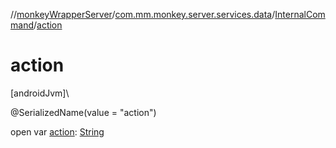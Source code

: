 //[monkeyWrapperServer](../../../index.md)/[com.mm.monkey.server.services.data](../index.md)/[InternalCommand](index.md)/[action](action.md)

# action

[androidJvm]\

@SerializedName(value = &quot;action&quot;)

open var [action](action.md): [String](https://developer.android.com/reference/kotlin/java/lang/String.html)